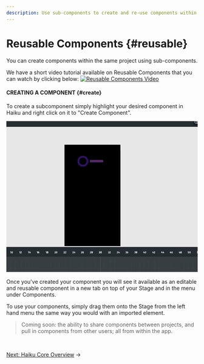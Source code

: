```yaml
---
description: Use sub-components to create and re-use components within a project
---
```


# Reusable Components {#reusable}

You can create components within the same project using sub-components.


We have a short video tutorial available on Reusable Components that you can watch by clicking below:
[![Reusable Components Video](https://img.youtube.com/vi/fHisNZ-j7cc/0.jpg)](https://www.youtube.com/watch?v=fHisNZ-j7cc)



#### CREATING A COMPONENT {#create}

To create a subcomponent simply highlight your desired component in Haiku and right click on it to "Create Component".

![Create Component Gif](/assets/create_component.gif)

Once you've created your component you will see it available as an editable and reusable component in a new tab on top of your Stage and in the menu under Components.

To use your components, simply drag them onto the Stage from the left hand menu the same way you would with an imported element.

>Coming soon: the ability to share components between projects, and pull in components from other users; all from within the app.


<br>

[Next: Haiku Core Overview](embedding-and-using-haiku/haiku-core-overview.md) &rarr;

